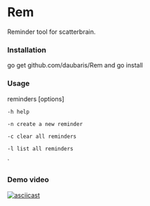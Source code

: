 # Rem

Reminder tool for scatterbrain.

### Installation
 
go get github.com/daubaris/Rem and go install

### Usage

reminders [options]
 
    -h help
 
    -n create a new reminder
 
    -c clear all reminders
 
    -l list all reminders
`
### Demo video

[![asciicast](https://asciinema.org/a/1p3cb4do2c4gy7adeipmj6liz.png)](https://asciinema.org/a/1p3cb4do2c4gy7adeipmj6liz)
